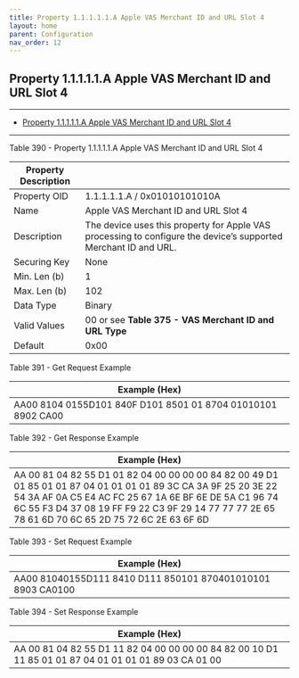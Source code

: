 ```yaml
---
title: Property 1.1.1.1.1.A Apple VAS Merchant ID and URL Slot 4
layout: home
parent: Configuration
nav_order: 12
---
```


## Property 1.1.1.1.1.A Apple VAS Merchant ID and URL Slot 4

---

- [Property 1.1.1.1.1.A Apple VAS Merchant ID and URL Slot 4](#property-11111a-apple-vas-merchant-id-and-url-slot-4)

---


Table 390 - Property 1.1.1.1.1.A Apple VAS Merchant ID and URL Slot 4

| Property Description |  |
|----|----|
| Property OID | 1.1.1.1.1.A / 0x01010101010A |
| Name | Apple VAS Merchant ID and URL Slot 4 |
| Description | The device uses this property for Apple VAS processing to configure the device’s supported Merchant ID and URL. |
| Securing Key | None |
| Min. Len (b) | 1 |
| Max. Len (b) | 102 |
| Data Type | Binary |
| Valid Values | 00 or see **Table 375 - VAS Merchant ID and URL Type** |
| Default | 0x00 |

Table 391 - Get Request Example

| Example (Hex)                                                |
|--------------------------------------------------------------|
| AA00 8104 0155D101 840F D101 8501 01 8704 01010101 8902 CA00 |

Table 392 - Get Response Example

| Example (Hex) |
|----|
| AA 00 81 04 82 55 D1 01 82 04 00 00 00 00 84 82 00 49 D1 01 85 01 01 87 04 01 01 01 01 89 3C CA 3A 9F 25 20 3E 22 54 3A AF 0A C5 E4 AC FC 25 67 1A 6E BF 6E DE 5A C1 96 74 6C 55 F3 D4 37 08 19 FF F9 22 C3 9F 29 14 77 77 77 2E 65 78 61 6D 70 6C 65 2D 75 72 6C 2E 63 6F 6D |

Table 393 - Set Request Example

| Example (Hex)                                               |
|-------------------------------------------------------------|
| AA00 81040155D111 8410 D111 850101 870401010101 8903 CA0100 |

Table 394 - Set Response Example

| Example (Hex) |
|----|
| AA 00 81 04 82 55 D1 11 82 04 00 00 00 00 84 82 00 10 D1 11 85 01 01 87 04 01 01 01 01 89 03 CA 01 00 |

##